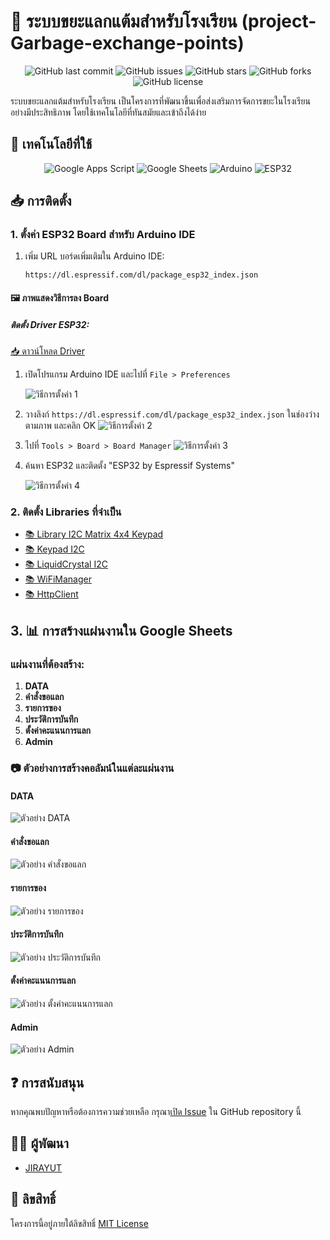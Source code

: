 # 🏫 ระบบขยะแลกแต้มสำหรับโรงเรียน (project-Garbage-exchange-points)

<div align="center">

![GitHub last commit](https://img.shields.io/github/last-commit/AUNBB225/AUNBB225-project-Garbage-exchange-points)
![GitHub issues](https://img.shields.io/github/issues/AUNBB225/AUNBB225-project-Garbage-exchange-points)
![GitHub stars](https://img.shields.io/github/stars/AUNBB225/AUNBB225-project-Garbage-exchange-points)
![GitHub forks](https://img.shields.io/github/forks/AUNBB225/AUNBB225-project-Garbage-exchange-points)
![GitHub license](https://img.shields.io/github/license/AUNBB225/AUNBB225-project-Garbage-exchange-points)

</div>

ระบบขยะแลกแต้มสำหรับโรงเรียน เป็นโครงการที่พัฒนาขึ้นเพื่อส่งเสริมการจัดการขยะในโรงเรียนอย่างมีประสิทธิภาพ โดยใช้เทคโนโลยีที่ทันสมัยและเข้าถึงได้ง่าย

## 🚀 เทคโนโลยีที่ใช้

<div align="center">

![Google Apps Script](https://img.shields.io/badge/Google%20Apps%20Script-4285F4?style=for-the-badge&logo=google&logoColor=white)
![Google Sheets](https://img.shields.io/badge/Google%20Sheets-34A853?style=for-the-badge&logo=google-sheets&logoColor=white)
![Arduino](https://img.shields.io/badge/Arduino-00979D?style=for-the-badge&logo=arduino&logoColor=white)
![ESP32](https://img.shields.io/badge/ESP32-E7352C?style=for-the-badge&logo=espressif&logoColor=white)

</div>

## 📥 การติดตั้ง

### 1. ตั้งค่า ESP32 Board สำหรับ Arduino IDE

1. เพิ่ม URL บอร์ดเพิ่มเติมใน Arduino IDE:
   ```
   https://dl.espressif.com/dl/package_esp32_index.json
   ```

#### 🖼️ ภาพแสดงวิธีการลง Board
##### ติดตั้ง Driver ESP32:
   [📥 ดาวน์โหลด Driver](https://www.silabs.com/documents/public/software/CP210x_VCP_Windows.zip)

1. เปิดโปรแกรม Arduino IDE และไปที่ `File > Preferences`
   
   ![วิธีการตั้งค่า 1](https://lh5.googleusercontent.com/d/1yzYsNrGeeqqxlqlByFY679IWtmuY3OPp)
   
2. วางลิงก์ `https://dl.espressif.com/dl/package_esp32_index.json` ในช่องว่างตามภาพ และคลิก OK
   ![วิธีการตั้งค่า 2](https://lh5.googleusercontent.com/d/1CGWDG1-ip2kQIyHt5IVlQx1BWxCA80MY)

3. ไปที่ `Tools > Board > Board Manager`
   ![วิธีการตั้งค่า 3](https://lh5.googleusercontent.com/d/18KGNLtYM78A8GeD2Oo1xWtpoomk-TLfK)

4. ค้นหา ESP32 และติดตั้ง "ESP32 by Espressif Systems"
   
   ![วิธีการตั้งค่า 4](https://lh5.googleusercontent.com/d/1ex2jNtq3jqOUSi5o02vkh2Jvj0IO_Rji)



### 2. ติดตั้ง Libraries ที่จำเป็น

- [📚 Library I2C Matrix 4x4 Keypad](http://www.mediafire.com/file/z9qzwmprwdo2gqj/Keypad-master.zip/file)
- [📚 Keypad I2C](http://www.mediafire.com/file/wcdmj9bo27glp35/Keypad_I2C.zip/file)
- [📚 LiquidCrystal I2C](https://downloads.arduino.cc/libraries/github.com/johnrickman/LiquidCrystal_I2C-1.1.2.zip)
- [📚 WiFiManager](https://downloads.arduino.cc/libraries/github.com/tzapu/WiFiManager-2.0.17.zip)
- [📚 HttpClient](https://downloads.arduino.cc/libraries/github.com/amcewen/HttpClient-2.2.0.zip)

## 3. 📊 การสร้างแผ่นงานใน Google Sheets

### แผ่นงานที่ต้องสร้าง:

1. **DATA**
2. **คำสั่งขอแลก**
3. **รายการของ**
4. **ประวัติการบันทึก**
5. **ตั้งค่าคะแนนการแลก**
6. **Admin**

### 📷 ตัวอย่างการสร้างคอลัมน์ในแต่ละแผ่นงาน

#### DATA
![ตัวอย่าง DATA](https://lh5.googleusercontent.com/d/1thbbwXs48RtBqbgwyp9GnUraduiIg0yY)

#### คำสั่งขอแลก
![ตัวอย่าง คำสั่งขอแลก](https://lh5.googleusercontent.com/d/1Zy4Yq_45UbtXAaTRr--i3Jq6olTeOK_n)

#### รายการของ
![ตัวอย่าง รายการของ](https://lh5.googleusercontent.com/d/1kSigjSYHj9iqF0nwba10bHfhZ-nah1Wj)

#### ประวัติการบันทึก
![ตัวอย่าง ประวัติการบันทึก](https://lh5.googleusercontent.com/d/1xdAHZnvvKVYyMNH-S27HhAF80Pfxzvn3)

#### ตั้งค่าคะแนนการแลก
![ตัวอย่าง ตั้งค่าคะแนนการแลก](https://lh5.googleusercontent.com/d/1fCxevFBkT-A6LIUBSRHQk4w-GV-NnO2K)

#### Admin
![ตัวอย่าง Admin](https://lh5.googleusercontent.com/d/1M-k9Zs-nStb60a_Scthyz4ZiYYfOwGRc)

## ❓ การสนับสนุน

หากคุณพบปัญหาหรือต้องการความช่วยเหลือ กรุณา[เปิด Issue](https://github.com/AUNBB225/AUNBB225-project-Garbage-exchange-points/issues) ใน GitHub repository นี้

## 👨‍💻 ผู้พัฒนา

- [JIRAYUT](https://github.com/AUNBB225)

## 📄 ลิขสิทธิ์

โครงการนี้อยู่ภายใต้ลิขสิทธิ์ [MIT License](https://opensource.org/licenses/MIT)
